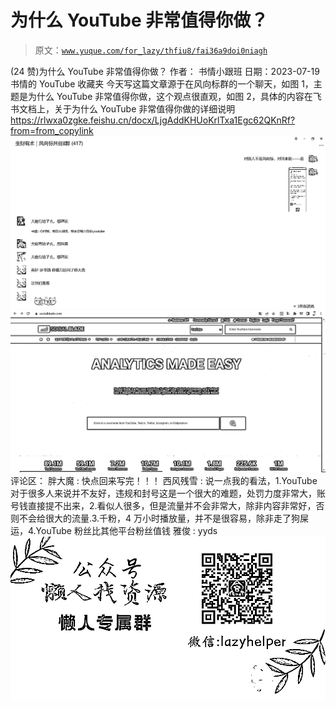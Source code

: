# 为什么 YouTube 非常值得你做？

> 原文：[`www.yuque.com/for_lazy/thfiu8/fai36a9doi0niagh`](https://www.yuque.com/for_lazy/thfiu8/fai36a9doi0niagh)

<ne-h2 id="92ca7923" data-lake-id="92ca7923"><ne-heading-ext><ne-heading-anchor></ne-heading-anchor><ne-heading-fold></ne-heading-fold></ne-heading-ext><ne-heading-content><ne-text id="ufb992477">(24 赞)为什么 YouTube 非常值得你做？</ne-text></ne-heading-content></ne-h2> <ne-p id="uf3e05cf3" data-lake-id="uf3e05cf3"><ne-text id="u6912525e">作者： 书情小跟班</ne-text></ne-p> <ne-p id="uc844d4bb" data-lake-id="uc844d4bb"><ne-text id="ud6ea7397">日期：2023-07-19</ne-text></ne-p> <ne-p id="u5b6a3992" data-lake-id="u5b6a3992"><ne-text id="u7a5d2454">书情的 YouTube 收藏夹</ne-text> <ne-text id="ue36df285">今天写这篇文章源于在风向标群的一个聊天，如图 1，主题是为什么 YouTube 非常值得你做，这个观点很直观，如图 2，具体的内容在飞书文档上，关于为什么 YouTube 非常值得你做的详细说明</ne-text> [<ne-text id="u4865db98">https://rlwxa0zgke.feishu.cn/docx/LjgAddKHUoKrlTxa1Egc62QKnRf?from=from_copylink</ne-text>](https://rlwxa0zgke.feishu.cn/docx/LjgAddKHUoKrlTxa1Egc62QKnRf?from=from_copylink)<ne-card data-card-name="image" data-card-type="inline" id="h02HR" data-event-boundary="card">![](img/c4d7c11d4cdc0419e2bff06ad929dd42.png)</ne-card></ne-p> <ne-p id="ua7352962" data-lake-id="ua7352962"><ne-card data-card-name="image" data-card-type="inline" id="qY21I" data-event-boundary="card">![](img/cade92e57110abcee1828d64fe2ab6e2.png)</ne-card></ne-p> <ne-hole id="uc9a65c1f" data-lake-id="uc9a65c1f"><ne-card data-card-name="hr" data-card-type="block" id="BYmyF" data-event-boundary="card"><ne-p id="ubec1ab68" data-lake-id="ubec1ab68"><ne-text id="u381ac5e7">评论区：</ne-text></ne-p> <ne-p id="u56a566af" data-lake-id="u56a566af"><ne-text id="u38726cbc">胖大魔 : 快点回来写完！！！</ne-text> <ne-text id="u6c270a3a">西风残雪 : 说一点我的看法，1.YouTube 对于很多人来说并不友好，违规和封号这是一个很大的难题，处罚力度非常大，账号钱直接提不出来，2.看似人很多，但是流量并不会非常大，除非内容非常好，否则不会给很大的流量.3.千粉，4 万小时播放量，并不是很容易，除非走了狗屎运，4.YouTube 粉丝比其他平台粉丝值钱</ne-text> <ne-text id="u7f36f6aa">雅俊 : yyds</ne-text></ne-p> <ne-p id="u6f8f9499" data-lake-id="u6f8f9499"><ne-card data-card-name="image" data-card-type="inline" id="CEtV4" data-event-boundary="card">![](img/894d30a529e7c37bcd3392323c99941c.png)  <ne-hole id="uf30d0866" data-lake-id="uf30d0866"><ne-card data-card-name="hr" data-card-type="block" id="VEut8" data-event-boundary="card"></ne-card></ne-hole></ne-card></ne-p></ne-card></ne-hole>